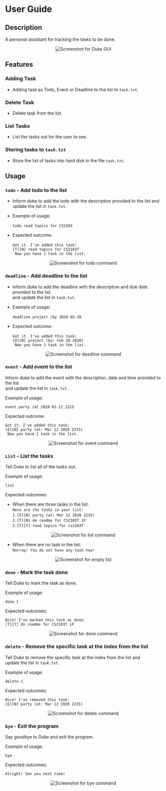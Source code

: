 # User Guide

## Description
A personal assistant for tracking the tasks to be done.

<p align="center">
<img src="Ui.png" alt="Screenshot for Duke GUI" about="Screenshot for Duke GUI">
</p>

## Features 

### Adding Task
* Adding task as Todo, Event or Deadline to the list to `task.txt`.

### Delete Task
* Delete task from the list.

### List Tasks
* List the tasks out for the user to see.

### Storing tasks to `task.txt`
* Store the list of tasks into hard disk in the file `task.txt`.

## Usage

### `todo` - Add todo to the list

* Inform duke to add the todo with the description provided to the list and\
update the list in `task.txt`.

* Example of usage: <br/><br/>
`todo read topics for CS2103`

* Expected outcome: <br/><br/>
`Got it. I've added this task:` \
`[T][N] read topics for CS2103T`\
` Now you have 1 task in the list.`

<p align="center">
  <img src="Todo.png" alt="Screenshot for todo command" about="Screenshot for todo command">
</p>

### `deadline` - Add deadline to the list

* Inform duke to add the deadline with the description and due date provided to the list \
and update the list in `task.txt`. 

* Example of usage: <br/><br/>
`deadline project /by 2020-02-20`

* Expected outcome: <br/><br/>
`Got it. I've added this task:` \
`[D][N] project (by: Feb 20 2020)`\
` Now you have 1 task in the list.`

<p align="center">
  <img src="Deadline.png" alt="Screenshot for deadline command" about="Screenshot for deadline command">
</p>

### `event` - Add event to the list

Inform duke to add the event with the description, date and time provided to the list \
and update the list in `task.txt`. 

Example of usage: 

`event party /at 2020-03-12 2215`

Expected outcome:

`Got it. I've added this task:` \
`[E][N] party (at: Mar 12 2020 2215)`\
` Now you have 1 task in the list.`

<p align="center">
  <img src="Event.png" alt="Screenshot for event command" about="Screenshot for event command">
</p>

### `List` - List the tasks

Tell Duke to list all of the tasks out.

Example of usage: 

`list`

Expected outcomes:

* When there are three tasks in the list:\
`Here are the tasks in your list:` \
`1.[E][N] party (at: Mar 12 2020 2215)`\
`2.[T][N] do readme for CS2103T iP`\
`3.[T][Y] read topics for cs2103T`

<p align="center">
  <img src="List.png" alt="Screenshot for list command" about="Screenshot for list command">
</p>

* When there are no task in the list:\
`Horray! You do not have any task now!`

<p align="center">
  <img src="ListWithNoTask.png" alt="Screenshot for empty list" about="Screenshot for empty list">
</p>

### `done` - Mark the task done

Tell Duke to mark the task as done.

Example of usage: 

`done 1`

Expected outcomes:

`Nice! I've marked this task as done:` \
`[T][Y] do readme for CS2103T iP`

<p align="center">
  <img src="Done.png" alt="Screenshot for done command" about="Screenshot for done command">
</p>

### `delete` - Remove the specific task at the index from the list

Tell Duke to remove the specific task at the index from the list and\
 update the list in `task.txt`.

Example of usage: 

`delete 1`

Expected outcomes:

`Nice! I've removed this task:` \
`[E][N] party (at: Mar 12 2020 2215)`

<p align="center">
  <img src="Delete.png" alt="Screenshot for delete command" about="Screenshot for delete command">
</p>

 ### `bye` - Exit the program
 
 Say goodbye to Duke and exit the program.
 
 Example of usage: 
 
 `bye`
 
 Expected outcomes:
 
 `Alright! See you next time!`
 
<p align="center">
  <img src="Bye.png" alt="Screenshot for bye command" about="Screenshot for bye command">
</p>
